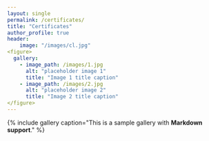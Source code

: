 ```yaml
---
layout: single
permalink: /certificates/
title: "Certificates"
author_profile: true
header: 
    image: "/images/cl.jpg"
<figure>
  gallery:
    - image_path: /images/1.jpg
      alt: "placeholder image 1"
      title: "Image 1 title caption"
    - image_path: /images/2.jpg
      alt: "placeholder image 2"
      title: "Image 2 title caption"
</figure>
---
```

{% include gallery caption="This is a sample gallery with **Markdown support**." %}

